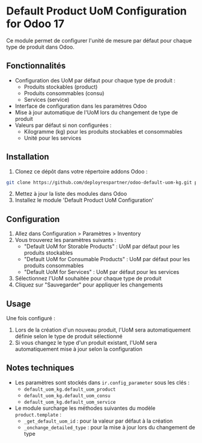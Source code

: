 # Default Product UoM Configuration for Odoo 17

Ce module permet de configurer l'unité de mesure par défaut pour chaque type de produit dans Odoo.

## Fonctionnalités

- Configuration des UoM par défaut pour chaque type de produit :
  - Produits stockables (product)
  - Produits consommables (consu)
  - Services (service)
- Interface de configuration dans les paramètres Odoo
- Mise à jour automatique de l'UoM lors du changement de type de produit
- Valeurs par défaut si non configurées :
  - Kilogramme (kg) pour les produits stockables et consommables
  - Unité pour les services

## Installation

1. Clonez ce dépôt dans votre répertoire addons Odoo :
```bash
git clone https://github.com/deployrespartner/odoo-default-uom-kg.git product_default_uom_config
```

2. Mettez à jour la liste des modules dans Odoo
3. Installez le module 'Default Product UoM Configuration'

## Configuration

1. Allez dans Configuration > Paramètres > Inventory
2. Vous trouverez les paramètres suivants :
   - "Default UoM for Storable Products" : UoM par défaut pour les produits stockables
   - "Default UoM for Consumable Products" : UoM par défaut pour les produits consommables
   - "Default UoM for Services" : UoM par défaut pour les services
3. Sélectionnez l'UoM souhaitée pour chaque type de produit
4. Cliquez sur "Sauvegarder" pour appliquer les changements

## Usage

Une fois configuré :
1. Lors de la création d'un nouveau produit, l'UoM sera automatiquement définie selon le type de produit sélectionné
2. Si vous changez le type d'un produit existant, l'UoM sera automatiquement mise à jour selon la configuration

## Notes techniques

- Les paramètres sont stockés dans `ir.config_parameter` sous les clés :
  - `default_uom_kg.default_uom_product`
  - `default_uom_kg.default_uom_consu`
  - `default_uom_kg.default_uom_service`
- Le module surcharge les méthodes suivantes du modèle `product.template` :
  - `_get_default_uom_id` : pour la valeur par défaut à la création
  - `_onchange_detailed_type` : pour la mise à jour lors du changement de type